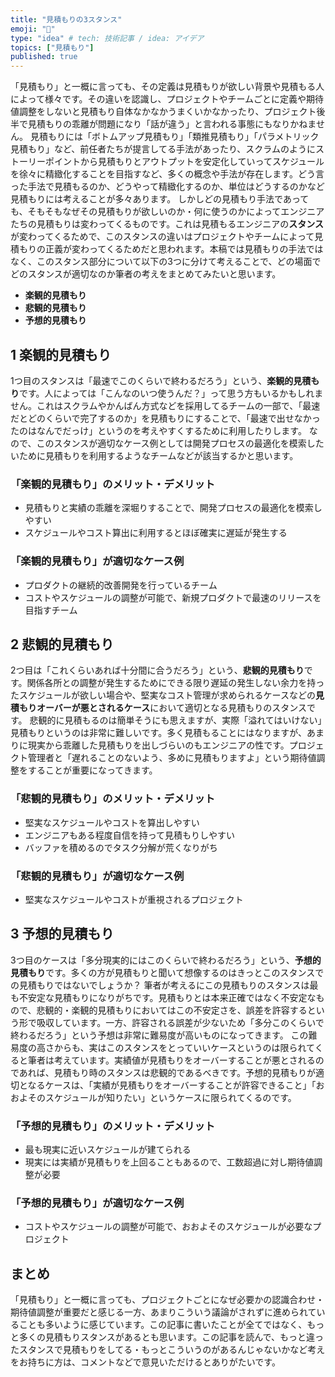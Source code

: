 ```yaml
---
title: "見積もりの3スタンス"
emoji: "🔢"
type: "idea" # tech: 技術記事 / idea: アイデア
topics: ["見積もり"]
published: true
---
```


「見積もり」と一概に言っても、その定義は見積もりが欲しい背景や見積もる人によって様々です。その違いを認識し、プロジェクトやチームごとに定義や期待値調整をしないと見積もり自体なかなかうまくいかなかったり、プロジェクト後半で見積もりの乖離が問題になり「話が違う」と言われる事態にもなりかねません。
見積もりには「ボトムアップ見積もり」「類推見積もり」「パラメトリック見積もり」など、前任者たちが提言してる手法があったり、スクラムのようにストーリーポイントから見積もりとアウトプットを安定化していってスケジュールを徐々に精緻化することを目指すなど、多くの概念や手法が存在します。どう言った手法で見積もるのか、どうやって精緻化するのか、単位はどうするのかなど見積もりには考えることが多々あります。
しかしどの見積もり手法であっても、そもそもなぜその見積もりが欲しいのか・何に使うのかによってエンジニアたちの見積もりは変わってくるものです。これは見積もるエンジニアの**スタンス**が変わってくるためで、このスタンスの違いはプロジェクトやチームによって見積もりの正義が変わってくるためだと思われます。本稿では見積もりの手法ではなく、このスタンス部分について以下の3つに分けて考えることで、どの場面でどのスタンスが適切なのか筆者の考えをまとめてみたいと思います。

- **楽観的見積もり**
- **悲観的見積もり**
- **予想的見積もり**

## 1 楽観的見積もり

1つ目のスタンスは「最速でこのくらいで終わるだろう」という、**楽観的見積もり**です。人によっては「こんなのいつ使うんだ？」って思う方もいるかもしれません。これはスクラムやかんばん方式などを採用してるチームの一部で、「最速だとどのくらいで完了するのか」を見積もりにすることで、「最速で出せなかったのはなんでだっけ」というのを考えやすくするために利用したりします。
なので、このスタンスが適切なケース例としては開発プロセスの最適化を模索したいために見積もりを利用するようなチームなどが該当するかと思います。

### 「楽観的見積もり」のメリット・デメリット

- 見積もりと実績の乖離を深堀りすることで、開発プロセスの最適化を模索しやすい
- スケジュールやコスト算出に利用するとほぼ確実に遅延が発生する

### 「楽観的見積もり」が適切なケース例

- プロダクトの継続的改善開発を行っているチーム
- コストやスケジュールの調整が可能で、新規プロダクトで最速のリリースを目指すチーム

## 2 悲観的見積もり

2つ目は「これくらいあれば十分間に合うだろう」という、**悲観的見積もり**です。関係各所との調整が発生するためにできる限り遅延の発生しない余力を持ったスケジュールが欲しい場合や、堅実なコスト管理が求められるケースなどの**見積もりオーバーが悪とされるケース**において適切となる見積もりのスタンスです。
悲観的に見積もるのは簡単そうにも思えますが、実際「溢れてはいけない」見積もりというのは非常に難しいです。多く見積もることにはなりますが、あまりに現実から乖離した見積もりを出しづらいのもエンジニアの性です。プロジェクト管理者と「遅れることのないよう、多めに見積もりますよ」という期待値調整をすることが重要になってきます。

### 「悲観的見積もり」のメリット・デメリット

- 堅実なスケジュールやコストを算出しやすい
- エンジニアもある程度自信を持って見積もりしやすい
- バッファを積めるのでタスク分解が荒くなりがち

### 「悲観的見積もり」が適切なケース例

- 堅実なスケジュールやコストが重視されるプロジェクト

## 3 予想的見積もり

3つ目のケースは「多分現実的にはこのくらいで終わるだろう」という、**予想的見積もり**です。多くの方が見積もりと聞いて想像するのはきっとこのスタンスでの見積もりではないでしょうか？
筆者が考えるにこの見積もりのスタンスは最も不安定な見積もりになりがちです。見積もりとは本来正確ではなく不安定なもので、悲観的・楽観的見積もりにおいてはこの不安定さを、誤差を許容するという形で吸収しています。一方、許容される誤差が少ないため「多分このくらいで終わるだろう」という予想は非常に難易度が高いものになってきます。
この難易度の高さからも、実はこのスタンスをとっていいケースというのは限られてくると筆者は考えています。実績値が見積もりをオーバーすることが悪とされるのであれば、見積もり時のスタンスは悲観的であるべきです。予想的見積もりが適切となるケースは、「実績が見積もりをオーバーすることが許容できること」「おおよそのスケジュールが知りたい」というケースに限られてくるのです。

### 「予想的見積もり」のメリット・デメリット

- 最も現実に近いスケジュールが建てられる
- 現実には実績が見積もりを上回ることもあるので、工数超過に対し期待値調整が必要

### 「予想的見積もり」が適切なケース例

- コストやスケジュールの調整が可能で、おおよそのスケジュールが必要なプロジェクト

## まとめ

「見積もり」と一概に言っても、プロジェクトごとになぜ必要かの認識合わせ・期待値調整が重要だと感じる一方、あまりこういう議論がされずに進められていることも多いように感じています。この記事に書いたことが全てではなく、もっと多くの見積もりスタンスがあるとも思います。この記事を読んで、もっと違ったスタンスで見積もりをしてる・もっとこういうのがあるんじゃないかなど考えをお持ちに方は、コメントなどで意見いただけるとありがたいです。

